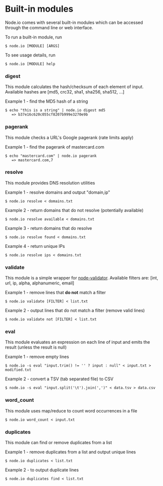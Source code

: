 # Built-in modules

Node.io comes with several built-in modules which can be accessed through the command line or web interface.

To run a built-in module, run

    $ node.io [MODULE] [ARGS]
    
To see usage details, run
    
    $ node.io [MODULE] help

### digest

This module calculates the hash/checksum of each element of input. Available hashes are [md5, crc32, sha1, sha256, sha512, ...]

Example 1 - find the MD5 hash of a string
    
    $ echo "this is a string" | node.io digest md5
       => b37e16c620c055cf8207b999e3270e9b

### pagerank

This module checks a URL's Google pagerank (rate limits apply)

Example 1 - find the pagerank of mastercard.com

    $ echo "mastercard.com" | node.io pagerank    
       => mastercard.com,7
       
### resolve

This module provides DNS resolution utilities

Example 1 - resolve domains and output "domain,ip"
    
    $ node.io resolve < domains.txt

Example 2 - return domains that do not resolve (potentially available)

    $ node.io resolve available < domains.txt

Example 3 - return domains that do resolve

    $ node.io resolve found < domains.txt

Example 4 - return unique IPs
    
    $ node.io resolve ips < domains.txt
    
### validate

This module is a simple wrapper for [node-validator](https://github.com/chriso/node-validator). Available filters are: [int, url, ip, alpha, alphanumeric, email]

Example 1 - remove lines that **do not** match a filter

    $ node.io validate [FILTER] < list.txt

Example 2 - output lines that do not match a filter (remove valid lines)

    $ node.io validate not [FILTER] < list.txt
    
### eval

This module evaluates an expression on each line of input and emits the result (unless the result is null)

Example 1 - remove empty lines
    
    $ node.io -s eval "input.trim() != '' ? input : null" < input.txt > modified.txt
    
Example 2 - convert a TSV (tab separated file) to CSV
       
    $ node.io -s eval "input.split('\t').join(',')" < data.tsv > data.csv

### word_count

This module uses map/reduce to count word occurrences in a file

    $ node.io word_count < input.txt
    
### duplicates

This module can find or remove duplicates from a list

Example 1 - remove duplicates from a list and output unique lines
    
    $ node.io duplicates < list.txt

Example 2 - to output duplicate lines
    
    $ node.io duplicates find < list.txt
    